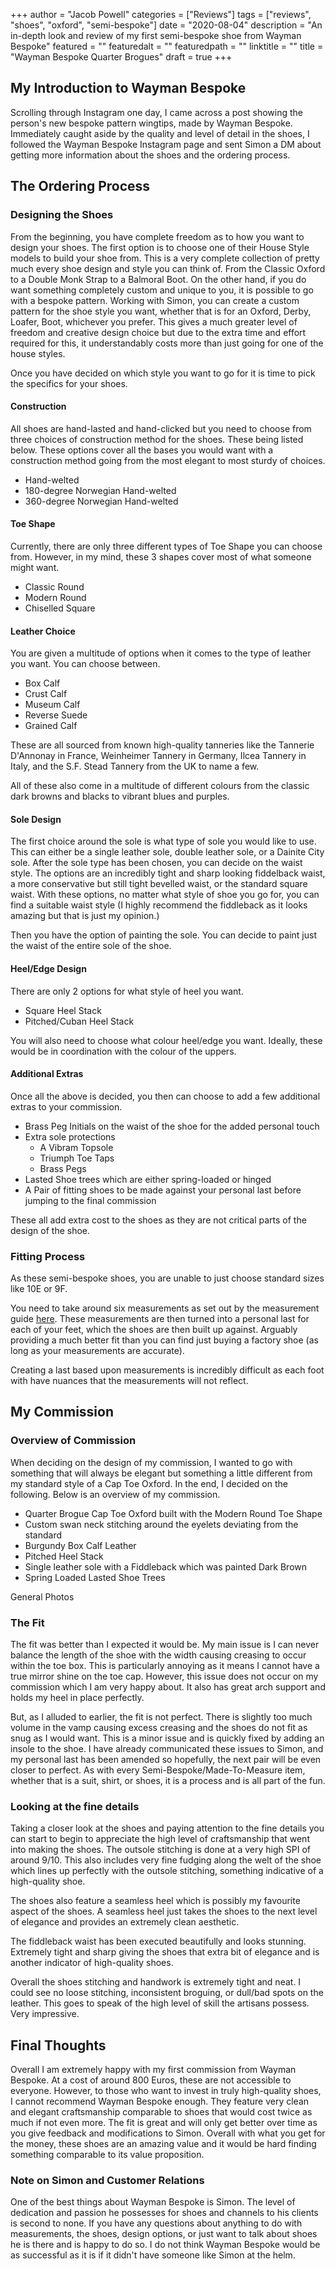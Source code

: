 +++
author = "Jacob Powell"
categories = ["Reviews"]
tags = ["reviews", "shoes", "oxford", "semi-bespoke"]
date = "2020-08-04"
description = "An in-depth look and review of my first semi-bespoke shoe from Wayman Bespoke"
featured = ""
featuredalt = ""
featuredpath = ""
linktitle = ""
title = "Wayman Bespoke Quarter Brogues"
draft = true
+++

## My Introduction to Wayman Bespoke

Scrolling through Instagram one day, I came across a post showing the person's new bespoke pattern wingtips, made by Wayman Bespoke. Immediately caught aside by the quality and level of detail in the shoes, I followed the Wayman Bespoke Instagram page and sent Simon a DM about getting more information about the shoes and the ordering process.

## The Ordering Process

### Designing the Shoes

From the beginning, you have complete freedom as to how you want to design your shoes. The first option is to choose one of their House Style models to build your shoe from. This is a very complete collection of pretty much every shoe design and style you can think of. From the Classic Oxford to a Double Monk Strap to a Balmoral Boot. On the other hand, if you do want something completely custom and unique to you, it is possible to go with a bespoke pattern. Working with Simon, you can create a custom pattern for the shoe style you want, whether that is for an Oxford, Derby, Loafer, Boot, whichever you prefer. This gives a much greater level of freedom and creative design choice but due to the extra time and effort required for this, it understandably costs more than just going for one of the house styles.

Once you have decided on which style you want to go for it is time to pick the specifics for your shoes.

#### Construction

All shoes are hand-lasted and hand-clicked but you need to choose from three choices of construction method for the shoes. These being listed below. These options cover all the bases you would want with a construction method going from the most elegant to most sturdy of choices.

* Hand-welted
* 180-degree Norwegian Hand-welted
* 360-degree Norwegian Hand-welted

#### Toe Shape

Currently, there are only three different types of Toe Shape you can choose from. However, in my mind, these 3 shapes cover most of what someone might want.

* Classic Round
* Modern Round
* Chiselled Square

#### Leather Choice

You are given a multitude of options when it comes to the type of leather you want. You can choose between.

* Box Calf
* Crust Calf
* Museum Calf
* Reverse Suede
* Grained Calf

These are all sourced from known high-quality tanneries like the Tannerie D'Annonay in France, Weinheimer Tannery in Germany, Ilcea Tannery in Italy, and the S.F. Stead Tannery from the UK to name a few.

All of these also come in a multitude of different colours from the classic dark browns and blacks to vibrant blues and purples.

#### Sole Design

The first choice around the sole is what type of sole you would like to use. This can either be a single leather sole, double leather sole, or a Dainite City sole. After the sole type has been chosen, you can decide on the waist style. The options are an incredibly tight and sharp looking fiddelback waist, a more conservative but still tight bevelled waist, or the standard square waist. With these options, no matter what style of shoe you go for, you can find a suitable waist style (I highly recommend the fiddleback as it looks amazing but that is just my opinion.)

Then you have the option of painting the sole. You can decide to paint just the waist of the entire sole of the shoe.

#### Heel/Edge Design

There are only 2 options for what style of heel you want.

* Square Heel Stack
* Pitched/Cuban Heel Stack

You will also need to choose what colour heel/edge you want. Ideally, these would be in coordination with the colour of the uppers.

#### Additional Extras

Once all the above is decided, you then can choose to add a few additional extras to your commission.

* Brass Peg Initials on the waist of the shoe for the added personal touch
* Extra sole protections
    * A Vibram Topsole
    * Triumph Toe Taps
    * Brass Pegs
* Lasted Shoe trees which are either spring-loaded or hinged
* A Pair of fitting shoes to be made against your personal last before jumping to the final commission

These all add extra cost to the shoes as they are not critical parts of the design of the shoe.

### Fitting Process

As these semi-bespoke shoes, you are unable to just choose standard sizes like 10E or 9F.

You need to take around six measurements as set out by the measurement guide [here](https://www.waymanbespoke.com/wp-content/uploads/2020/05/Intern.-Measurement-Guide.pdf). These measurements are then turned into a personal last for each of your feet, which the shoes are then built up against. Arguably providing a much better fit than you can find just buying a factory shoe (as long as your measurements are accurate).

Creating a last based upon measurements is incredibly difficult as each foot with have nuances that the measurements will not reflect.

## My Commission

### Overview of Commission

When deciding on the design of my commission, I wanted to go with something that will always be elegant but something a little different from my standard style of a Cap Toe Oxford. In the end, I decided on the following. Below is an overview of my commission.

* Quarter Brogue Cap Toe Oxford built with the Modern Round Toe Shape
* Custom swan neck stitching around the eyelets deviating from the standard
* Burgundy Box Calf Leather
* Pitched Heel Stack
* Single leather sole with a Fiddleback which was painted Dark Brown
* Spring Loaded Lasted Shoe Trees

General Photos

### The Fit

The fit was better than I expected it would be. My main issue is I can never balance the length of the shoe with the width causing creasing to occur within the toe box. This is particularly annoying as it means I cannot have a true mirror shine on the toe cap. However, this issue does not occur on my commission which I am very happy about. It also has great arch support and holds my heel in place perfectly.

But, as I alluded to earlier, the fit is not perfect. There is slightly too much volume in the vamp causing excess creasing and the shoes do not fit as snug as I would want. This is a minor issue and is quickly fixed by adding an insole to the shoe. I have already communicated these issues to Simon, and my personal last has been amended so hopefully, the next pair will be even closer to perfect. As with every Semi-Bespoke/Made-To-Measure item, whether that is a suit, shirt, or shoes, it is a process and is all part of the fun.

### Looking at the fine details

Taking a closer look at the shoes and paying attention to the fine details you can start to begin to appreciate the high level of craftsmanship that went into making the shoes. The outsole stitching is done at a very high SPI of around 9/10. This also includes very fine fudging along the welt of the shoe which lines up perfectly with the outsole stitching, something indicative of a high-quality shoe.

The shoes also feature a seamless heel which is possibly my favourite aspect of the shoes. A seamless heel just takes the shoes to the next level of elegance and provides an extremely clean aesthetic.

The fiddleback waist has been executed beautifully and looks stunning. Extremely tight and sharp giving the shoes that extra bit of elegance and is another indicator of high-quality shoes.

Overall the shoes stitching and handwork is extremely tight and neat. I could see no loose stitching, inconsistent broguing, or dull/bad spots on the leather. This goes to speak of the high level of skill the artisans possess. Very impressive.

## Final Thoughts

Overall I am extremely happy with my first commission from Wayman Bespoke. At a cost of around 800 Euros, these are not accessible to everyone. However, to those who want to invest in truly high-quality shoes, I cannot recommend Wayman Bespoke enough. They feature very clean and elegant craftsmanship comparable to shoes that would cost twice as much if not even more. The fit is great and will only get better over time as you give feedback and modifications to Simon. Overall with what you get for the money, these shoes are an amazing value and it would be hard finding something comparable to its value proposition.

### Note on Simon and Customer Relations

One of the best things about Wayman Bespoke is Simon. The level of dedication and passion he possesses for shoes and channels to his clients is second to none. If you have any questions about anything to do with measurements, the shoes, design options, or just want to talk about shoes he is there and is happy to do so. I do not think Wayman Bespoke would be as successful as it is if it didn't have someone like Simon at the helm.
